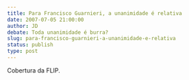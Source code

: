```yaml
---
title: Para Francisco Guarnieri, a unanimidade é relativa 
date: 2007-07-05 21:00:00
author: JD
debate: Toda unanimidade é burra?
slug: para-francisco-guarnieri-a-unanimidade-e-relativa
status: publish 
type: post
---
```


  
Cobertura da FLIP.
